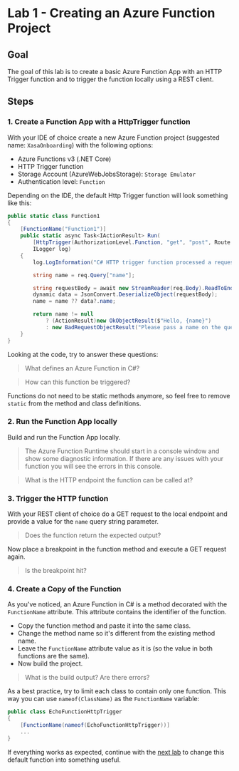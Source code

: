 # Lab 1 - Creating an Azure Function Project

## Goal

The goal of this lab is to create a basic Azure Function App with an HTTP Trigger function and to trigger the function locally using a REST client.

## Steps

### 1. Create a Function App with a HttpTrigger function

With your IDE of choice create a new Azure Function project (suggested name: `XasaOnboarding`) with the following options:
- Azure Functions v3 (.NET Core)
- HTTP Trigger function
- Storage Account (AzureWebJobsStorage): `Storage Emulator`
- Authentication level: `Function`

Depending on the IDE, the default Http Trigger function will look something like this:

```csharp
public static class Function1
{
    [FunctionName("Function1")]
    public static async Task<IActionResult> Run(
        [HttpTrigger(AuthorizationLevel.Function, "get", "post", Route = null)] HttpRequest req,
        ILogger log)
    {
        log.LogInformation("C# HTTP trigger function processed a request.");

        string name = req.Query["name"];

        string requestBody = await new StreamReader(req.Body).ReadToEndAsync();
        dynamic data = JsonConvert.DeserializeObject(requestBody);
        name = name ?? data?.name;

        return name != null
            ? (ActionResult)new OkObjectResult($"Hello, {name}")
            : new BadRequestObjectResult("Please pass a name on the query string or in the request body");
    }
}
```

Looking at the code, try to answer these questions:

> What defines an Azure Function in C#?

> How can this function be triggered?

Functions do not need to be static methods anymore, so feel free to remove `static` from the method and class definitions.

### 2. Run the Function App locally

Build and run the Function App locally. 

> The Azure Function Runtime should start in a console window and show some diagnostic information. If there are any issues with your function you will see the errors in this console. 

> What is the HTTP endpoint the function can be called at?

### 3. Trigger the HTTP function

With your REST client of choice do a GET request to the local endpoint and provide a value for the `name` query string parameter.

> Does the function return the expected output?

Now place a breakpoint in the function method and execute a GET request again.

> Is the breakpoint hit?

### 4. Create a Copy of the Function

As you've noticed, an Azure Function in C# is a method decorated with the `FunctionName` attribute. This attribute contains the identifier of the function.

- Copy the function method and paste it into the same class.
- Change the method name so it's different from the existing method name.
- Leave the `FunctionName` attribute value as it is (so the value in both functions are the same).
- Now build the project.

> What is the build output? Are there errors?

As a best practice, try to limit each class to contain only one function. This way you can use `nameof(ClassName)` as the `FunctionName` variable:

```csharp
public class EchoFunctionHttpTrigger
{
    [FunctionName(nameof(EchoFunctionHttpTrigger))]
    ...
}
```

If everything works as expected, continue with the [next lab](02_adding_a_queue_binding.md) to change this default function into something useful.
